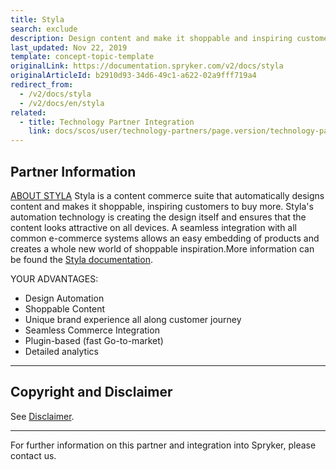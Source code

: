 ```yaml
---
title: Styla
search: exclude
description: Design content and make it shoppable and inspiring customers to buy more by integrating  Styla into Spryker Commerce OS.
last_updated: Nov 22, 2019
template: concept-topic-template
originalLink: https://documentation.spryker.com/v2/docs/styla
originalArticleId: b2910d93-34d6-49c1-a622-02a9fff719a4
redirect_from:
  - /v2/docs/styla
  - /v2/docs/en/styla
related:
  - title: Technology Partner Integration
    link: docs/scos/user/technology-partners/page.version/technology-partners.html
---
```


## Partner Information

[ABOUT STYLA](https://www.styla.com) 
Styla is a content commerce suite that automatically designs content and makes it shoppable, inspiring customers to buy more. Styla's automation technology is creating the design itself and ensures that the content looks attractive on all devices. A seamless integration with all common e-commerce systems allows an easy embedding of products and creates a whole new world of shoppable inspiration.More information can be found the [Styla documentation](https://www.styla.comressourcen/?iso=de). 

YOUR ADVANTAGES:

* Design Automation 
* Shoppable Content
* Unique brand experience all along customer journey
* Seamless Commerce Integration 
* Plugin-based (fast Go-to-market)
* Detailed analytics

---

## Copyright and Disclaimer

See [Disclaimer](https://github.com/spryker/spryker-documentation).

---
For further information on this partner and integration into Spryker, please contact us.

<div class="hubspot-forms hubspot-forms--docs">
<div class="hubspot-form" id="hubspot-partners-1">
            <div class="script-embed" data-code="
                                            hbspt.forms.create({
				                                portalId: '2770802',
				                                formId: '163e11fb-e833-4638-86ae-a2ca4b929a41',
              	                                onFormReady: function() {
              		                                const hbsptInit = new CustomEvent('hbsptInit', {bubbles: true});
              		                                document.querySelector('#hubspot-partners-1').dispatchEvent(hbsptInit);
              	                                }
				                            });
            "></div>
</div>
</div>

